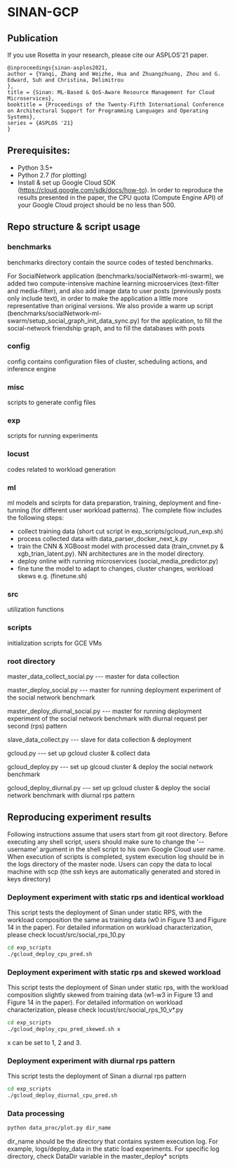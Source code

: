 # SINAN-GCP

## Publication
If you use Rosetta in your research, please cite our ASPLOS'21 paper.
```
@inproceedings{sinan-asplos2021,
author = {Yanqi, Zhang and Weizhe, Hua and Zhuangzhuang, Zhou and G. Edward, Suh and Christina, Delimitrou
},
title = {Sinan: ML-Based & QoS-Aware Resource Management for Cloud Microservices},
booktitle = {Proceedings of the Twenty-Fifth International Conference on Architectural Support for Programming Languages and Operating Systems},
series = {ASPLOS '21}
}
```

## Prerequisites: 
- Python 3.5+
- Python 2.7 (for plotting)
- Install & set up Google Cloud SDK (https://cloud.google.com/sdk/docs/how-to). In order to reproduce the results presented in the paper, the CPU quota (Compute Engine API) of your Google Cloud project should be no less than 500.

## Repo structure & script usage
### benchmarks 
benchmarks directory contain the source codes of tested benchmarks. 

For SocialNetwork application (benchmarks/socialNetwork-ml-swarm), we added two compute-intensive machine learning microservices (text-filter and media-filter), and also add image data to user posts (previously posts only include text), in order to make the application a little more representative than original versions. We also provide a warm up script (benchmarks/socialNetwork-ml-swarm/setup_social_graph_init_data_sync.py) for the application, to fill the social-network friendship graph, and to fill the databases with posts

### config
config contains configuration files of cluster, scheduling actions, and inference engine

### misc
scripts to generate config files

### exp
scripts for running experiments

### locust
codes related to workload generation

### ml
ml models and scirpts for data preparation, training, deployment and fine-tunning (for different user workload patterns). The complete flow includes the following steps: 
- collect training data (short cut script in exp_scripts/gcloud_run_exp.sh)
- process collected data with data_parser_docker_next_k.py
- train the CNN & XGBoost model with processed data (train_cnvnet.py & xgb_trian_latent.py). NN architectures are in the model directory.
- deploy online with running microservices (social_media_predictor.py)
- fine tune the model to adapt to changes, cluster changes, workload skews e.g. (finetune.sh)

### src
utilization functions

### scripts
initialization scripts for GCE VMs

### root directory
master_data_collect_social.py  --- master for data collection

master_deploy_social.py  --- master for running deployment experiment of the social network benchmark

master_deploy_diurnal_social.py --- master for running deployment experiment of the social network benchmark with diurnal request per second (rps) pattern

slave_data_collect.py --- slave for data collection & deployment

gcloud.py --- set up gcloud cluster & collect data

gcloud_deploy.py --- set up glcoud cluster & deploy the social network benchmark

gcloud_deploy_diurnal.py --- set up gcloud cluster & deploy the social network benchmark with diurnal rps pattern

## Reproducing experiment results
Following instructions assume that users start from git root directory. Before executing any shell script, users should make sure to change the '--username' argument in the shell script to his own Google Cloud user name. When execution of scripts is completed, system execution log should be in the logs directory of the master node. Users can copy the data to local machine with scp (the ssh keys are automatically generated and stored in keys directory)

### Deployment experiment with static rps and identical workload
This script tests the deployment of Sinan under static RPS, with the workload composition the same as training data (w0 in Figure 13 and Figure 14 in the paper). For detailed information on workload characterization, please check locust/src/social_rps_10.py
```bash
cd exp_scripts
./gcloud_deploy_cpu_pred.sh
```

### Deployment experiment with static rps and skewed workload
This script tests the deployment of Sinan under static rps, with the workload composition slightly skewed from training data (w1-w3 in Figure 13 and Figure 14 in the paper). For detailed information on workload characterization, please check locust/src/social_rps_10_v*.py
```bash
cd exp_scripts
./gcloud_deploy_cpu_pred_skewed.sh x
```
x can be set to 1, 2 and 3.

### Deployment experiment with diurnal rps pattern
This script tests the deployment of Sinan a diurnal rps pattern
```bash
cd exp_scripts
./gcloud_deploy_diurnal_cpu_pred.sh
```

### Data processing
```bash
python data_proc/plot.py dir_name
```
dir_name should be the directory that contains system execution log. For example, logs/deploy_data in the static load experiments. For specific log directory, check DataDir variable in the master_deploy* scripts
